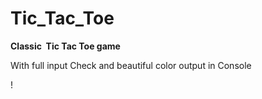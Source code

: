 # Tic_Tac_Toe
<p><strong>Classic &nbsp;Tic Tac Toe game</strong></p>
<p>With full input Check and beautiful color output in Console</p>!
